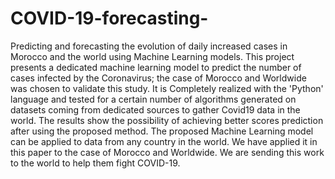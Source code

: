 # COVID-19-forecasting-
Predicting and forecasting the evolution of daily increased cases in Morocco and the world using Machine Learning models.
This project presents a dedicated machine learning model to predict the number of cases infected by the Coronavirus; the case of Morocco and Worldwide was chosen to validate this study. It is Completely realized with the 'Python' language and tested for a certain number of algorithms generated on datasets coming from dedicated sources to gather Covid19 data in the world. The results show the possibility of achieving better scores prediction after using the proposed method. The proposed Machine Learning model can be applied to data from any country in the world. We have applied it in this paper to the case of Morocco and Worldwide. We are sending this work to the world to help them fight COVID-19.
